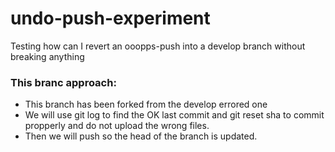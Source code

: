 # undo-push-experiment

Testing how can I revert an ooopps-push into a develop branch without breaking anything

### This branc approach:

- This branch has been forked from the develop errored one
- We will use git log to find the OK last commit and git reset sha to commit propperly and do not upload the wrong files.
- Then we will push so the head of the branch is updated.
